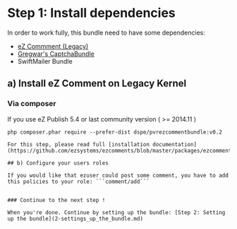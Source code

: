 # Step 1: Install dependencies

In order to work fully, this bundle need to have some dependencies:
* [eZ Commment (Legacy)](https://github.com/ezsystems/ezcomments/tree/master/packages/ezcomments_extension/ezextension/ezcomments)
* [Gregwar's CaptchaBundle](https://github.com/Gregwar/CaptchaBundle)
* SwiftMailer Bundle

## a) Install eZ Comment on Legacy Kernel

### Via composer

If you use eZ Publish 5.4 or last community version ( >= 2014.11 )
```
php composer.phar require --prefer-dist dspe/pvrezcommentbundle:v0.2
```

```
For this step, please read full [installation documentation](https://github.com/ezsystems/ezcomments/blob/master/packages/ezcomments_extension/ezextension/ezcomments/doc/INSTALL)

## b) Configure your users roles

If you would like that ezuser could post some comment, you have to add this policies to your role: ```comment/add```


### Continue to the next step !

When you're done. Continue by setting up the bundle: [Step 2: Setting up the bundle](2-settings_up_the_bundle.md)

